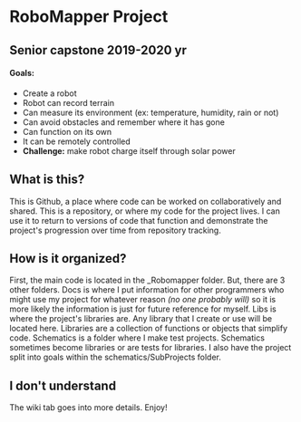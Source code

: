 # RoboMapper Project
## Senior capstone 2019-2020 yr

#### Goals:
* Create a robot
* Robot can record terrain
* Can measure its environment (ex: temperature, humidity, rain or not)
* Can avoid obstacles and remember where it has gone
* Can function on its own
* It can be remotely controlled
* **Challenge:** make robot charge itself through solar power

## What is this?
This is Github, a place where code can be worked on collaboratively and shared. This is a repository, or where my code for the project lives. I can use it to return to versions of code that function and demonstrate the project's progression over time from repository tracking.

## How is it organized?
First, the main code is located in the _Robomapper folder. But, there are 3 other folders. Docs is where I put information for other programmers who might use my project for whatever reason *(no one probably will)* so it is more likely the information is just for future reference for myself. Libs is where the project's libraries are. Any library that I create or use will be located here. Libraries are a collection of functions or objects that simplify code. Schematics is a folder where I make test projects. Schematics sometimes become libraries or are tests for libraries. I also have the project split into goals within the schematics/SubProjects folder.

## I don't understand
The wiki tab goes into more details. Enjoy!
